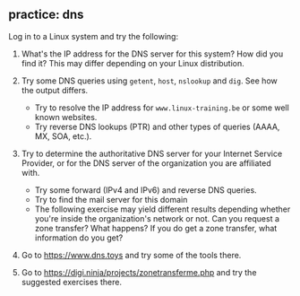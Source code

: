 ## practice: dns

Log in to a Linux system and try the following:

1. What's the IP address for the DNS server for this system? How did you find it? This may differ depending on your Linux distribution.

2. Try some DNS queries using `getent`, `host`, `nslookup` and `dig`. See how the output differs.

    - Try to resolve the IP address for `www.linux-training.be` or some well known websites.
    - Try reverse DNS lookups (PTR) and other types of queries (AAAA, MX, SOA, etc.).

3. Try to determine the authoritative DNS server for your Internet Service Provider, or for the DNS server of the organization you are affiliated with.

   - Try some forward (IPv4 and IPv6) and reverse DNS queries.
   - Try to find the mail server for this domain
   - The following exercise may yield different results depending whether you're inside the organization's network or not. Can you request a zone transfer? What happens? If you do get a zone transfer, what information do you get?

4. Go to <https://www.dns.toys> and try some of the tools there.

5. Go to <https://digi.ninja/projects/zonetransferme.php> and try the suggested exercises there.


